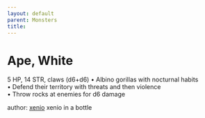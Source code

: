 ```yaml
---
layout: default
parent: Monsters 
title: 
--- 
```

# Ape, White
5 HP, 14 STR, claws (d6+d6)
• Albino gorillas with nocturnal habits  
• Defend their territory with threats and then violence  
• Throw rocks at enemies for d6 damage  




author: [xenio](https://xenioinabottle.blogspot.com/2021/02/classic-monsters-for-cairnito-part-1.html) xenio in a bottle



